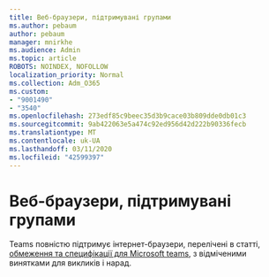 ```yaml
---
title: Веб-браузери, підтримувані групами
ms.author: pebaum
author: pebaum
manager: mnirkhe
ms.audience: Admin
ms.topic: article
ROBOTS: NOINDEX, NOFOLLOW
localization_priority: Normal
ms.collection: Adm_O365
ms.custom:
- "9001490"
- "3540"
ms.openlocfilehash: 273edf85c9beec35d3b9cace03b809dde0db01c3
ms.sourcegitcommit: 9ab422063e5a474c92ed956d42d222b90336fecb
ms.translationtype: MT
ms.contentlocale: uk-UA
ms.lasthandoff: 03/11/2020
ms.locfileid: "42599397"
---
```

# <a name="teams-supported-web-browsers"></a>Веб-браузери, підтримувані групами

Teams повністю підтримує інтернет-браузери, перелічені в статті, [обмеження та специфікації для Microsoft teams](https://docs.microsoft.com/microsoftteams/limits-specifications-teams#browsers), з відміченими винятками для викликів і нарад.